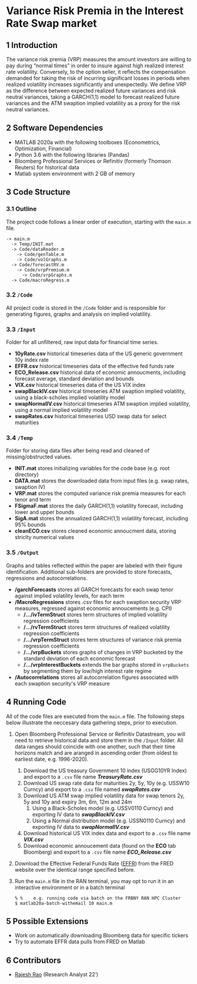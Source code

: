 # Variance Risk Premia in the Interest Rate Swap market 

## 1	Introduction
The variance risk premia (VRP) measures the amount investors are willing to pay during “normal times” in order to insure against high realized interest rate volatility. Conversely, to the option seller, it reflects the compensation demanded for taking the risk of incurring significant losses in periods when realized volatility increases significantly and unexpectedly. We define VRP as the difference between expected realized future variances and risk neutral variances, taking a GARCH(1,1) model to forecast realized future variances and the ATM swaption implied volatility as a proxy for the risk neutral variances. 

## 2	Software Dependencies
*	MATLAB 2020a with the following toolboxes (Econometrics, Optimization, Financial)
* Python 3.6 with the following libraries (Pandas)
*	Bloomberg Professional Services or Refinitiv (formerly Thomson Reuters) for historical data
*	Matlab system environment with 2 GB of memory

## 3	Code Structure
### 3.1 	Outline
The project code follows a linear order of execution, starting with the `main.m` file. 
```
-> main.m
  -> Temp/INIT.mat
  -> Code/dataReader.m
    -> Code/genTable.m
    -> Code/volGraphs.m 	 
  -> Code/forecastRV.m
    -> Code/vrpPremium.m
      -> Code/vrpGraphs.m	
  -> Code/macroRegress.m
```

### 3.2 	`/Code`
All project code is stored in the `/Code` folder and is responsible for generating figures, graphs and analysis on implied volatility.

### 3.3 	`/Input`
Folder for all unfiltered, raw input data for financial time series. 
- **10yRate.csv** historical timeseries data of the US generic government 10y index rate
- **EFFR.csv** historical timeseries data of the effective fed funds rate
- **ECO_Release.csv** historical data of economic annoucments, including forecast average, standard deviation and bounds
- **VIX.csv** historical timeseries data of the US VIX index
- **swapBlackIV.csv** historical timeseries ATM swaption implied volatility, using a black-scholes implied volatility model  
- **swapNormalIV.csv** historical timeseries ATM swaption implied volatility, using a normal implied volatility model
- **swapRates.csv** historical timeseries USD swap data for select maturities 

### 3.4 	`/Temp`
Folder for storing data files after being read and cleaned of missing/obstructed values.
- **INIT.mat** stores initializing variables for the code base (e.g. root directory)
- **DATA.mat** stores the downloaded data from input files (e.g. swap rates, swaption IV)
- **VRP.mat** stores the computed variance risk premia measures for each tenor and term
- **FSigmaF.mat** stores the daily GARCH(1,1) volatility forecast, including lower and upper bounds 
- **SigA.mat** stores the annualized GARCH(1,1) volatility forecast, including 95% bounds
- **cleanECO.csv** stores cleaned economic annoucment data, storing striclty numerical values

### 3.5 	`/Output`
Graphs and tables reflected within the paper are labeled with their figure identification. Additional sub-folders are provided to store forecasts, regressions and autocorrelations.  
- **/garchForecasts** stores all GARCH forecasts for each swap tenor against implied volatility levels, for each term
- **/MacroRegressions** stores .csv files for each swaption security VRP measures, regressed against economic annoucements (e.g. CPI) 
  - **/.../ivTermStruct** stores term structures of implied volatility regression coefficients 
  - **/.../rvTermStruct** stores term structures of realized volatility regression coefficients 
  - **/.../vrpTermStruct** stores term structures of variance risk premia regression coefficients 
  - **/.../vrpBuckets** stores graphs of changes in VRP bucketed by the standard deviation of each economic forecast
  - **/.../vrpInterestBuckets** extends the bar graphs stored in `vrpBuckets` by segmenting them by low/high interest rate regime  
- **/Autocorrelations** stores all autocorrelation figures associated with each swaption security's VRP measure

## 4	Running Code
All of the code files are executed from the `main.m` file. The following steps below illustrate the neccesary data gathering steps, prior to execution.

1.	Open Bloomberg Professional Service or Refinitiv Datastream, you will need to retrieve historical data and store them in the `/Input` folder. All data ranges should coincide with one another, such that their time horizons match and are aranged in ascending order (from oldest to earliest date, e.g. 1996-2020). 
    1. Download the US treasury Government 10 index (USGG10YR Index) and export to a `.csv` file name _**TreasuryRate.csv**_
    2. Download US swap rate data for maturities 2y, 5y, 10y (e.g. USSW10 Curncy) and export to a `.csv` file named _**swapRates.csv**_   
    3. Download US ATM swap implied volatility data for swap tenors 2y, 5y and 10y and expiry 3m, 6m, 12m and 24m 
        1. Using a Black-Scholes model (e.g. USSV0110 Curncy) and exporting IV data to _**swapBlackIV.csv**_
        2. Using a Normal distribution model (e.g. USSN0110 Curncy) and exporting IV data to _**swapNormalIV.csv**_
    4. Download historical US VIX index data and export to a `.csv` file name _**VIX.csv**_
    5. Download economic annoucement data (found on the **ECO** tab Bloomberg) and export to a `.csv` file name _**ECO_Release.csv**_

2.  Download the Effective Federal Funds Rate ([EFFR](https://fred.stlouisfed.org/series/EFFR)) from the FRED website over the identical range specified before. 

3.	Run the `main.m` file in the RAN terminal, you may opt to run it in an interactive environment or in a batch terminal 

    ```
    % %    e.g. running code via batch on the FRBNY RAN HPC Cluster
    $ matlab20a-batch-withemail 10 main.m 
    ```
    
## 5	Possible Extensions
* Work on automatically downloading Bloomberg data for specific tickers 
* Try to automate EFFR data pulls from FRED on Matlab

## 6	Contributors
* [Rajesh Rao](https://github.com/Raj9898) (Research Analyst 22’)

